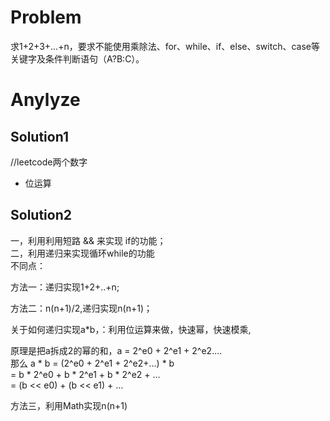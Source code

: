 # Problem
求1+2+3+...+n，要求不能使用乘除法、for、while、if、else、switch、case等关键字及条件判断语句（A?B:C）。

# Anylyze
## Solution1
//leetcode两个数字
- 位运算

## Solution2
一，利用利用短路 && 来实现 if的功能；\
二，利用递归来实现循环while的功能\
不同点：

方法一：递归实现1+2+..+n;

方法二：n(n+1)/2,递归实现n(n+1)；

关于如何递归实现a*b，：利用位运算来做，快速幂，快速模乘,

原理是把a拆成2的幂的和，a = 2^e0 + 2^e1 + 2^e2.... \
     那么 a * b = (2^e0 + 2^e1 + 2^e2+...) * b \
                      = b * 2^e0 + b * 2^e1 + b * 2^e2 + ...\
                      = (b << e0) + (b << e1) + ...

方法三，利用Math实现n(n+1)
